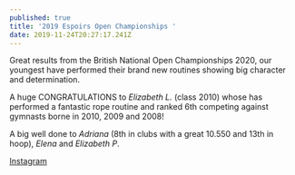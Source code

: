 ```yaml
---
published: true
title: '2019 Espoirs Open Championships '
date: 2019-11-24T20:27:17.241Z
---
```

Great results from the British National Open Championships 2020, our youngest have performed their brand new routines showing big character and determination.

A huge CONGRATULATIONS to _Elizabeth L._ (class 2010) whose has performed a fantastic rope routine and ranked 6th competing against gymnasts borne in 2010, 2009 and 2008!

A big well done to _Adriana_ (8th in clubs with a great 10.550 and 13th in hoop), _Elena_ and _Elizabeth_ _P_. 

[Instagram](https://www.instagram.com/p/B5QyOAvBwXT/)

